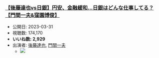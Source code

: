 ### [【後藤達也vs日銀】円安、金融緩和…日銀はどんな仕事してる？【門間一夫&窪園博俊】](https://www.youtube.com/watch?v=qVW3NqkLeSI)
-   公開日: 2023-03-31
-   視聴数: 174,170
-   **いいね数: 2,929**
-   出演者: [後藤達也](/rehacq_fan/people/後藤達也 "wikilink"), [門間一夫](/rehacq_fan/people/門間一夫 "wikilink")
    - [![](https://img.youtube.com/vi/qVW3NqkLeSI/hqdefault.jpg)](https://www.youtube.com/watch?v=qVW3NqkLeSI)
